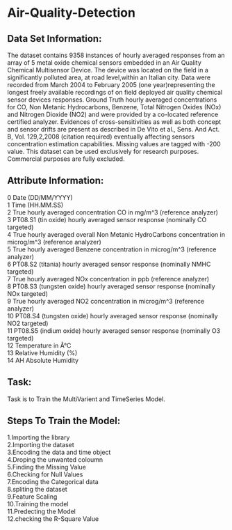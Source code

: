 # Air-Quality-Detection
## Data Set Information:
The dataset contains 9358 instances of hourly averaged responses from an array of 5 metal oxide chemical sensors embedded in an Air Quality Chemical Multisensor Device. The device was located on the field in a significantly polluted area, at road level,within an Italian city. Data were recorded from March 2004 to February 2005 (one year)representing the longest freely available recordings of on field deployed air quality chemical sensor devices responses. Ground Truth hourly averaged concentrations for CO, Non Metanic Hydrocarbons, Benzene, Total Nitrogen Oxides (NOx) and Nitrogen Dioxide (NO2) and were provided by a co-located reference certified analyzer. Evidences of cross-sensitivities as well as both concept and sensor drifts are present as described in De Vito et al., Sens. And Act. B, Vol. 129,2,2008 (citation required) eventually affecting sensors concentration estimation capabilities. Missing values are tagged with -200 value.
This dataset can be used exclusively for research purposes. Commercial purposes are fully excluded.

## Attribute Information:
0 Date (DD/MM/YYYY)<br />
1 Time (HH.MM.SS)<br />
2 True hourly averaged concentration CO in mg/m^3 (reference analyzer)<br />
3 PT08.S1 (tin oxide) hourly averaged sensor response (nominally CO targeted)<br />
4 True hourly averaged overall Non Metanic HydroCarbons concentration in microg/m^3 (reference analyzer)<br />
5 True hourly averaged Benzene concentration in microg/m^3 (reference analyzer)<br />
6 PT08.S2 (titania) hourly averaged sensor response (nominally NMHC targeted)<br />
7 True hourly averaged NOx concentration in ppb (reference analyzer)<br />
8 PT08.S3 (tungsten oxide) hourly averaged sensor response (nominally NOx targeted)<br />
9 True hourly averaged NO2 concentration in microg/m^3 (reference analyzer)<br />
10 PT08.S4 (tungsten oxide) hourly averaged sensor response (nominally NO2 targeted)<br />
11 PT08.S5 (indium oxide) hourly averaged sensor response (nominally O3 targeted)<br />
12 Temperature in Â°C<br />
13 Relative Humidity (%)<br />
14 AH Absolute Humidity<br />

## Task:
Task is to Train the MultiVarient and TimeSeries Model.

## Steps To Train the Model:
1.Importing the library<br />
2.Importing the dataset<br />
3.Encoding the data and time object<br />
4.Droping the unwanted coloumn<br />
5.Finding the Missing Value<br />
6.Checking for Null Values<br />
7.Encoding the Categorical data<br />
8.spliting the dataset<br />
9.Feature Scaling<br />
10.Training the model<br />
11.Predecting the Model<br />
12.checking the R-Square Value<br />
